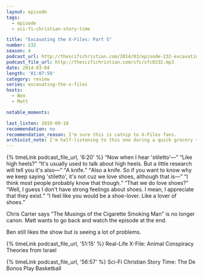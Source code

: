 ```yaml
---
layout: episode
tags:
  - episode
  - sci-fi-christian-story-time

title: "Excavating the X-Files: Part 5"
number: 232
season: 4
podcast_url: http://thescifichristian.com/2014/03/episode-232-excavating-the-x-files-part-5/
podcast_file_url: http://thescifichristian.com/sfc/sfc0232.mp3
date: 2014-03-04
length: '01:07:59'
category: review
series: excavating-the-x-files
hosts:
  - Ben
  - Matt

notable_moments:

last_listen: 2019-09-18
recommendation: no
recommendation_reason: I'm sure this is catnip to X-Files fans.
archivist_note: I'm half-listening to this one during a quick grocery trip. Can we settle down with all the different types of toothpaste? Unnecessary. 
---
```

<div class="quote">
  {% timeLink podcast_file_url, '6:20' %}
  <q class="matt">Now when I hear 'stiletto'—</q>
  <q class="ben">Like high heels?</q>
  <q class="matt">It's usually used to talk about high heels. But a little research will tell you it's also—</q>
  <q class="ben">A knife.</q>
  <q class="matt">Also a knife. So if you want to know why we keep saying 'stiletto', it's not cuz we love shoes, although that is—</q>
  <q class="ben">I think most people probably know that though.</q>
  <q class="matt">That we do love shoes?</q>
  <q class="ben">Well, I guess I don't have strong feelings about shoes. I mean, I appreciate that they exist.</q>
  <q class="matt">I feel like you would be a shoe-lover. Like a lover of shoes.</q>
</div>

Chris Carter says "The Musings of the Cigarette Smoking Man" is no longer canon. Matt wants to go back and watch the episode at the end. 

Ben still likes the show but is seeing a lot of problems.

{% timeLink podcast_file_url, '51:15' %} Real-Life X-File: Animal Conspiracy Theories from Israel

{% timeLink podcast_file_url, '56:57' %}  Sci-Fi Christian Story Time: The De Bonos Play Basketball
